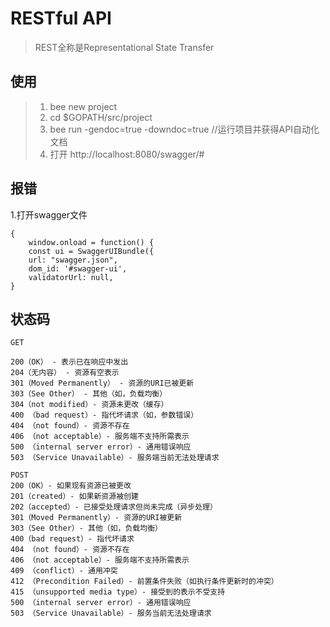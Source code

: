 # RESTful API 

> REST全称是Representational State Transfer


## 使用 
> 1. bee new project </br>
> 2. cd $GOPATH/src/project </br>
> 3. bee run -gendoc=true -downdoc=true  //运行项目并获得API自动化文档 </br>
> 4. 打开  http://localhost:8080/swagger/#

## 报错

1.打开swagger文件

```
{
  	window.onload = function() {
  	const ui = SwaggerUIBundle({
    url: "swagger.json",
    dom_id: '#swagger-ui',
    validatorUrl: null,
}
```

## 状态码

```http
GET

200（OK） - 表示已在响应中发出
204（无内容） - 资源有空表示
301（Moved Permanently） - 资源的URI已被更新
303（See Other） - 其他（如，负载均衡）
304（not modified）- 资源未更改（缓存）
400 （bad request）- 指代坏请求（如，参数错误）
404 （not found）- 资源不存在
406 （not acceptable）- 服务端不支持所需表示
500 （internal server error）- 通用错误响应
503 （Service Unavailable）- 服务端当前无法处理请求

POST
200（OK）- 如果现有资源已被更改
201（created）- 如果新资源被创建
202（accepted）- 已接受处理请求但尚未完成（异步处理）
301（Moved Permanently）- 资源的URI被更新
303（See Other）- 其他（如，负载均衡）
400（bad request）- 指代坏请求
404 （not found）- 资源不存在
406 （not acceptable）- 服务端不支持所需表示
409 （conflict）- 通用冲突
412 （Precondition Failed）- 前置条件失败（如执行条件更新时的冲突）
415 （unsupported media type）- 接受到的表示不受支持
500 （internal server error）- 通用错误响应
503 （Service Unavailable）- 服务当前无法处理请求
```

